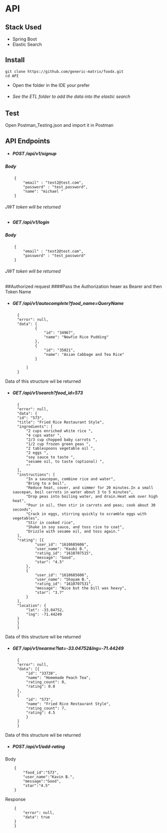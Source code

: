 # API

## Stack Used
* Spring Boot
* Elastic Search

## Install
    git clone https://github.com/generic-matrix/foodx.git
	cd API
* Open the folder in the IDE your prefer
* ###### See the  ETL folder to add the data into the elastic search

## Test
Open Postman_Testing.json and import it in Postman

## API Endpoints

* ##### POST /api/v1/signup
##### Body
		{
			"email" : "test2@test.com",
			"password" : "test_password",
			"name": "michael "
		}
###### JWT token will be returned

* ##### GET /api/v1/login
##### Body
		{
			"email" : "test2@test.com",
			"password" : "test_password"
		}
###### JWT token will be returned

##Authorized request
####Pass the Authorization heaer as Bearer and then Token Name
* ##### GET /api/v1/autocomplete?food_name=QueryName

		{
  		"error": null,
  		"data": [
				{
					"id": "34967",
					"name": "Newfie Rice Pudding"
				},
				{
					"id": "35021",
					"name": "Asian Cabbage and Tea Rice"
				}
				
  			]
		}

Data of this structure wil be returned


* ##### GET /api/v1/search?food_id=573

		{
		"error": null,
		"data": {
		"id": "573",
		"title": "Fried Rice Restaurant Style",
		"ingredients": [
			"2 cups enriched white rice ",
			"4 cups water ",
			"2/3 cup chopped baby carrots ",
			"1/2 cup frozen green peas ",
			"2 tablespoons vegetable oil ",
			"2 eggs ",
			"soy sauce to taste ",
			"sesame oil, to taste (optional) ",
			""
		],
		"instructions": [
			"In a saucepan, combine rice and water",
			"Bring to a boil",
			"Reduce heat, cover, and simmer for 20 minutes.In a small saucepan, boil carrots in water about 3 to 5 minutes",
			"Drop peas into boiling water, and drain.Heat wok over high heat",
			"Pour in oil, then stir in carrots and peas; cook about 30 seconds",
			"Crack in eggs, stirring quickly to scramble eggs with vegetables",
			"Stir in cooked rice",
			"Shake in soy sauce, and toss rice to coat",
			"Drizzle with sesame oil, and toss again."
		],
		"rating": [{
				"user_id": "1610685606",
				"user_name": "Kaubi B.",
				"rating_id": "1610707515",
				"message": "Good",
				"star": "4.5"
			},
			{
				"user_id": "1610685606",
				"user_name": "Shayam B.",
				"rating_id": "1610707531",
				"message": "Nice but the bill was heavy",
				"star": "3.7"
			}
		],
		"location": {
			"lat": -33.04752,
			"lng": -71.44249
		}
		}
		}

Data of this structure wil be returned

* ##### GET /api/v1/nearme?lat=-33.04752&lng=-71.44249

		{
		"error": null,
		"data": [{
			"id": "33738",
			"name": "Homemade Peach Tea",
			"rating_count": 0,
			"rating": 0.0
		},
		{
			"id": "573",
			"name": "Fried Rice Restaurant Style",
			"rating_count": 7,
			"rating": 4.5
			}
		]
		}

Data of this structure wil be returned


* ##### POST /api/v1/add-rating
Body

		{
			"food_id":"573",
			"user_name":"Kavin B.",
			"message":"Good",
			"star":"4.5"
		}

Response

		{
			"error": null,
			"data": true
		}
		}


